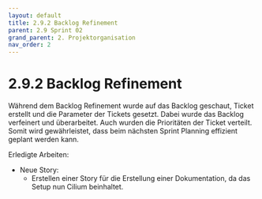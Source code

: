 ```yaml
---
layout: default
title: 2.9.2 Backlog Refinement
parent: 2.9 Sprint 02
grand_parent: 2. Projektorganisation
nav_order: 2
---
```


# 2.9.2 Backlog Refinement

Während dem Backlog Refinement wurde auf das Backlog geschaut, Ticket erstellt und die Parameter der Tickets gesetzt. Dabei wurde das Backlog verfeinert und überarbeitet. Auch wurden die Prioritäten der Ticket verteilt. Somit wird gewährleistet, dass beim nächsten Sprint Planning effizient geplant werden kann.

Erledigte Arbeiten:

- Neue Story:
  - Erstellen einer Story für die Erstellung einer Dokumentation, da das Setup nun Cilium beinhaltet.
  
